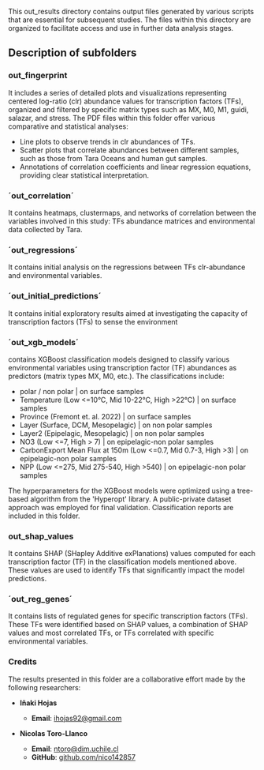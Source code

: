 This out_results directory contains output files generated by various scripts that are essential for subsequent studies. The files within this directory are organized to facilitate access and use in further data analysis stages.

## Description of subfolders


### out_fingerprint
It includes a series of detailed plots and visualizations representing centered log-ratio (clr) abundance values for transcription factors (TFs), organized and filtered by specific matrix types such as MX, M0, M1, guidi, salazar, and stress. The PDF files within this folder offer various comparative and statistical analyses:

- Line plots to observe trends in clr abundances of TFs.
- Scatter plots that correlate abundances between different samples, such as those from Tara Oceans and human gut samples.
- Annotations of correlation coefficients and linear regression equations, providing clear statistical interpretation. 

### ´out_correlation´
It contains heatmaps, clustermaps, and networks of correlation between the variables involved in this study: TFs abundance matrices and environmental data collected by Tara.

### ´out_regressions´
It contains initial analysis on the regressions between TFs clr-abundance and environmental variables.

### ´out_initial_predictions´
It contains initial exploratory results aimed at investigating the capacity of transcription factors (TFs) to sense the environment

### ´out_xgb_models´
contains XGBoost classification models designed to classify various environmental variables using transcription factor (TF) abundances as predictors (matrix types MX, M0, etc.). The classifications include:

- polar / non polar | on surface samples
- Temperature (Low <=10°C, Mid 10-22°C, High >22°C) | on surface samples
- Province (Fremont et. al. 2022) | on surface samples
- Layer (Surface, DCM, Mesopelagic) | on non polar samples
- Layer2 (Epipelagic, Mesopelagic) | on non polar samples
- NO3 (Low <=7, High > 7) | on epipelagic-non polar samples
- CarbonExport Mean Flux at 150m (Low <=0.7, Mid 0.7-3, High >3) | on epipelagic-non polar samples
- NPP (Low <=275, Mid 275-540, High >540) | on epipelagic-non polar samples

The hyperparameters for the XGBoost models were optimized using a tree-based algorithm from the 'Hyperopt' library. A public-private dataset approach was employed for final validation. Classification reports are included in this folder.

### out_shap_values
It contains SHAP (SHapley Additive exPlanations) values computed for each transcription factor (TF) in the classification models mentioned above. These values are used to identify TFs that significantly impact the model predictions.

### ´out_reg_genes´
It contains lists of regulated genes for specific transcription factors (TFs). These TFs were identified based on SHAP values, a combination of SHAP values and most correlated TFs, or TFs correlated with specific environmental variables.

### Credits
The results presented in this folder are a collaborative effort made by the following researchers:

- **Iñaki Hojas**
  - **Email**: [ihojas92@gmail.com](mailto:ihojas92@gmail.com)

- **Nicolas Toro-Llanco**
  - **Email**: [ntoro@dim.uchile.cl](mailto:ntoro@dim.uchile.cl)
  - **GitHub**: [github.com/nico142857](https://github.com/nico142857)